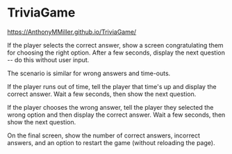 # TriviaGame
https://AnthonyMMiller.github.io/TriviaGame/

If the player selects the correct answer, show a screen congratulating them for choosing the right option. After a few seconds, display the next question -- do this without user input.

The scenario is similar for wrong answers and time-outs.


If the player runs out of time, tell the player that time's up and display the correct answer. Wait a few seconds, then show the next question.

If the player chooses the wrong answer, tell the player they selected the wrong option and then display the correct answer. Wait a few seconds, then show the next question.


On the final screen, show the number of correct answers, incorrect answers, and an option to restart the game (without reloading the page).
